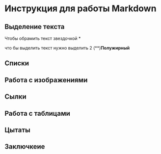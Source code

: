# Инструкция для работы Markdown

## Выделение текста

 Чтобы обрамить текст звездочкой *

что бы выделить текст нужно выделить 2 (**)**Полужирный**

## Списки

## Работа с изображениями

## Сылки

##  Работа с таблицами

## Цытаты

## Заключкеие
